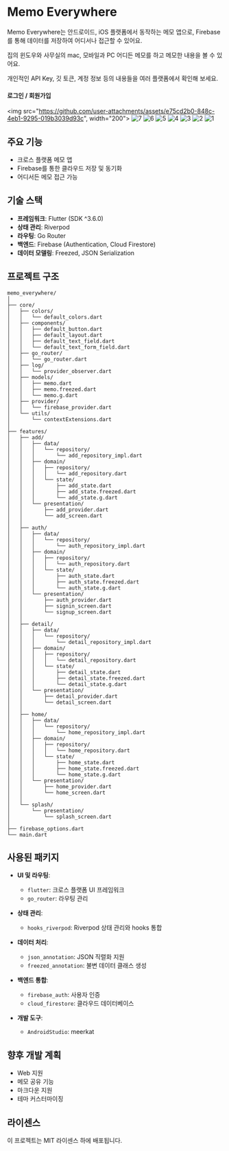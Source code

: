 # Memo Everywhere

Memo Everywhere는 안드로이드, iOS 플랫폼에서 동작하는 메모 앱으로, Firebase를 통해 데이터를 저장하여 어디서나 접근할 수 있어요.

집의 윈도우와 사무실의 mac, 모바일과 PC 어디든 메모를 하고 메모한 내용을 볼 수 있어요.

개인적인 API Key, 깃 토큰, 계정 정보 등의 내용들을 여러 플랫폼에서 확인해 보세요.

#### 로그인 / 회원가입
<img src="https://github.com/user-attachments/assets/e75cd2b0-848c-4eb1-9295-019b3039d93c", width="200">
![7](https://github.com/user-attachments/assets/d91454ac-7bfa-41a4-aeb3-cb271daee022)
![6](https://github.com/user-attachments/assets/0cf3cf2b-1492-44d5-9047-44bca0c70761)
![5](https://github.com/user-attachments/assets/d0df600a-de3c-4239-a1ac-33599ae48db8)
![4](https://github.com/user-attachments/assets/14a7745c-dd34-4a1f-bde8-252e2e7f428a)
![3](https://github.com/user-attachments/assets/e24cd4ab-ed46-4021-b784-4193b765f291)
![2](https://github.com/user-attachments/assets/8ab1784f-433c-4237-8ac2-71f1c77eb59e)
![1]()


## 주요 기능

- 크로스 플랫폼 메모 앱
- Firebase를 통한 클라우드 저장 및 동기화
- 어디서든 메모 접근 가능

## 기술 스택

- **프레임워크**: Flutter (SDK ^3.6.0)
- **상태 관리**: Riverpod
- **라우팅**: Go Router
- **백엔드**: Firebase (Authentication, Cloud Firestore)
- **데이터 모델링**: Freezed, JSON Serialization


## 프로젝트 구조

```
memo_everywhere/
│
├── core/
│   ├── colors/
│   │   └── default_colors.dart
│   ├── components/
│   │   ├── default_button.dart
│   │   ├── default_layout.dart
│   │   ├── default_text_field.dart
│   │   └── default_text_form_field.dart
│   ├── go_router/
│   │   └── go_router.dart
│   ├── log/
│   │   └── provider_observer.dart
│   ├── models/
│   │   ├── memo.dart
│   │   ├── memo.freezed.dart
│   │   └── memo.g.dart
│   ├── provider/
│   │   └── firebase_provider.dart
│   └── utils/
│       └── contextExtensions.dart
│
├── features/
│   ├── add/
│   │   ├── data/
│   │   │   └── repository/
│   │   │       └── add_repository_impl.dart
│   │   ├── domain/
│   │   │   ├── repository/
│   │   │   │   └── add_repository.dart
│   │   │   └── state/
│   │   │       ├── add_state.dart
│   │   │       ├── add_state.freezed.dart
│   │   │       └── add_state.g.dart
│   │   └── presentation/
│   │       ├── add_provider.dart
│   │       └── add_screen.dart
│   │
│   ├── auth/
│   │   ├── data/
│   │   │   └── repository/
│   │   │       └── auth_repository_impl.dart
│   │   ├── domain/
│   │   │   ├── repository/
│   │   │   │   └── auth_repository.dart
│   │   │   └── state/
│   │   │       ├── auth_state.dart
│   │   │       ├── auth_state.freezed.dart
│   │   │       └── auth_state.g.dart
│   │   └── presentation/
│   │       ├── auth_provider.dart
│   │       ├── signin_screen.dart
│   │       └── signup_screen.dart
│   │
│   ├── detail/
│   │   ├── data/
│   │   │   └── repository/
│   │   │       └── detail_repository_impl.dart
│   │   ├── domain/
│   │   │   ├── repository/
│   │   │   │   └── detail_repository.dart
│   │   │   └── state/
│   │   │       ├── detail_state.dart
│   │   │       ├── detail_state.freezed.dart
│   │   │       └── detail_state.g.dart
│   │   └── presentation/
│   │       ├── detail_provider.dart
│   │       └── detail_screen.dart
│   │
│   ├── home/
│   │   ├── data/
│   │   │   └── repository/
│   │   │       └── home_repository_impl.dart
│   │   ├── domain/
│   │   │   ├── repository/
│   │   │   │   └── home_repository.dart
│   │   │   └── state/
│   │   │       ├── home_state.dart
│   │   │       ├── home_state.freezed.dart
│   │   │       └── home_state.g.dart
│   │   └── presentation/
│   │       ├── home_provider.dart
│   │       └── home_screen.dart
│   │
│   └── splash/
│       └── presentation/
│           └── splash_screen.dart
│
├── firebase_options.dart
└── main.dart
```

## 사용된 패키지

- **UI 및 라우팅**:
  - `flutter`: 크로스 플랫폼 UI 프레임워크
  - `go_router`: 라우팅 관리

- **상태 관리**:
  - `hooks_riverpod`: Riverpod 상태 관리와 hooks 통합

- **데이터 처리**:
  - `json_annotation`: JSON 직렬화 지원
  - `freezed_annotation`: 불변 데이터 클래스 생성

- **백엔드 통합**:
  - `firebase_auth`: 사용자 인증
  - `cloud_firestore`: 클라우드 데이터베이스

- **개발 도구**:
  - `AndroidStudio`: meerkat

## 향후 개발 계획

- Web 지원
- 메모 공유 기능
- 마크다운 지원
- 테마 커스터마이징

## 라이센스

이 프로젝트는 MIT 라이센스 하에 배포됩니다.
